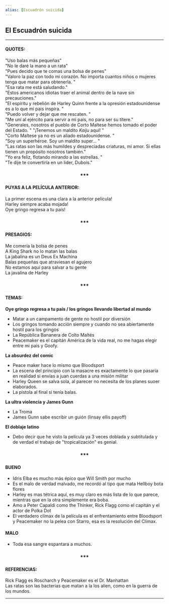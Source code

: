 ```yaml
---
alias: [Escuadrón suicida]
---
```


## El Escuadrón suicida 
---

#### QUOTES:  
"Uso balas más pequeñas"  
"No le daré la mano a un rata"  
"Pues decido que te comas una bolsa de penes"  
"Valoro la paz con todo mi corazón. No importa cuantos niños o mujeres tenga que matar para obtenerla. "  
"Esa rata me está saludando."  
"Estos americanos idiotas traer el animal dentro de la nave sin precauciones."  
"El espíritu y rebelión de Harley Quinn frente a la opresión estadounidense es a lo que mi pais inspira. "  
"Puedo volver y dejar que me rescaten. "  
"Me uní al ejército para servir a mi país, no para ser su títere."  
"Generales, nosotros el pueblo de Corto Maltese hemos tomado el poder del Estado. " 
"¡Tenemos un maldito _Kaiju_ aquí! "  
"Corto Maltese ya no es un aliado estadounidense. "  
"Soy un superhéroe. Soy un maldito super... "  
"Las ratas son las más humildes y despreciadas criaturas, mi amor. Si ellas tienen un propósito nosotros también."  
"Yo era feliz, flotando mirando a las estrellas. "  
"Te dije te convertiría en un lider, Dubois."  
  
<div align='center'>
	<h3> *** </h3>
</div>

  
#### PUYAS A LA PELÍCULA ANTERIOR:  
La primer escena es una clara a la anterior película!  
Harley siempre acaba mojada!  
Oye gringo regresa a tu país!  
  
<div align='center'>
	<h3> *** </h3>
</div>

  
#### PRESAGIOS:  
Me comería la bolsa de penes  
A King Shark no lo matan las balas  
La jabalina es un Deus Ex Machina  
Balas pequeñas que atraviesan el agujero  
No estamos aquí para salvar a tu gente  
La javalina de Harley  
  
<div align='center'>
	<h3> *** </h3>
</div>

  
#### TEMAS:  
**Oye gringo regresa a tu país / los gringos llevando libertad al mundo**
- Matar a un campamento de gente no hostil por diversión  
- Los gringos tomando acción siempre y cuando no sea abiertamente hostil para los gringos  
- La República Bananera de Colto Maltés  
- Peacemaker es el capitán América de la vida real, no me hagas elegir entre mi país y Goofy.  
  
**La absurdez del comic**
- Peace maker hace lo mismo que Bloodsport  
- La escena del principio con la masacre es exactamente lo que pasaría en realidad si envías a juan cuerdas a una misión militar  
- Harley Queen se salva sola, al parecer no necesita de los planes suoer elaborados.  
- La pistola al final si tenía balas.  
  
**La ultra violencia y James Gunn**
- La Troma  
- James Gunn sabe escribir un guión (linsay ellis payoff)  
  
**El doblaje latino**
- Debo decir que he visto la película ya 3 veces doblada y subtitulada y de verdad el trabajo de "tropicalización" es genial.  
  
<div align='center'>
	<h3> *** </h3>
</div>

#### BUENO  
- Idris Elba es mucho más épico que Will Smith por mucho  
- Es el malo de verdad malvado, me recordó al tipo que mata Hellboy bota flores  
- Harley es mas tétrica aquí, es muy claro es más lista de lo que parece, mientras que en la otra simplemente era boba.  
- Amo a Peter Capaldi como the Thinker, Rick Flagg como el capitán y el actor de Polka Dot  
- El verdadero clímax de la película es el enfrentamiento entre Bloodsport y Peacemaker no la pelea con Starro, esa es la resolución del Clímax.  
  
#### MALO  
- Toda esa sangre espantara a muchos.  

<div align='center'>
	<h3> *** </h3>
</div>

#### REFERENCIAS:  
Rick Flagg es Roscharch y Peacemaker es el Dr. Manhattan  
Las ratas son las bacterias que matan a la los alien, como en la guerra de los mundos.  
  
---